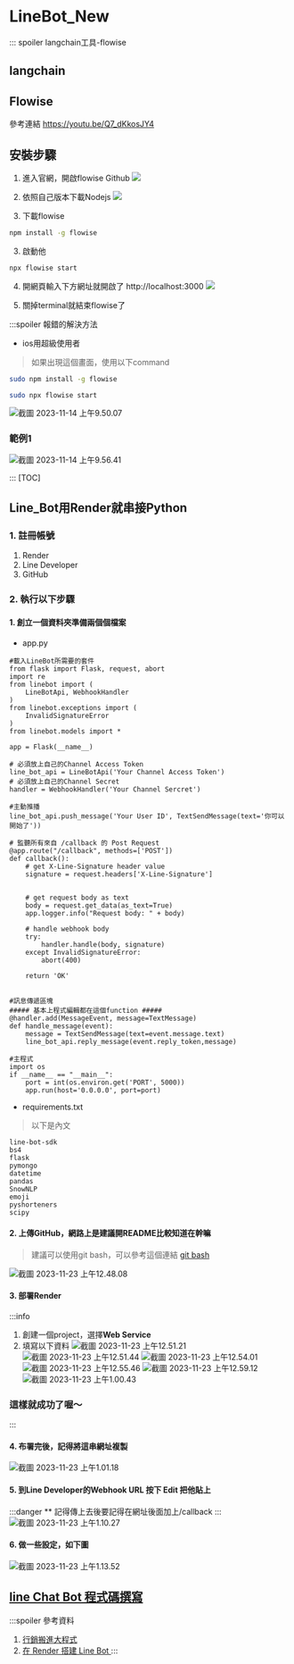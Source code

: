# LineBot_New

::: spoiler langchain工具-flowise
## langchain
## Flowise

參考連結
https://youtu.be/Q7_dKkosJY4

## 安裝步驟
1. 進入官網，開啟flowise Github
![](https://hackmd.io/_uploads/r1Hep4JQa.jpg)

3. 依照自己版本下載Nodejs
![](https://hackmd.io/_uploads/BJM38T0f6.png)

2. 下載flowise
```bash
npm install -g flowise
```
3. 啟動他
```bash
npx flowise start
```
4. 開網頁輸入下方網址就開啟了
http://localhost:3000
![](https://hackmd.io/_uploads/H18I_6RMT.png)


5. 關掉terminal就結束flowise了

:::spoiler 報錯的解決方法
* ios用超級使用者
>如果出現這個畫面，使用以下command
```bash
sudo npm install -g flowise
```
```bash
sudo npx flowise start
```
![截圖 2023-11-14 上午9.50.07](https://hackmd.io/_uploads/SJ3AfIe4a.png)
### 範例1
![截圖 2023-11-14 上午9.56.41](https://hackmd.io/_uploads/rJEm4IgNp.jpg)


:::
[TOC]
## Line_Bot用Render就串接Python
### 1. 註冊帳號
1. Render
2. Line Developer
3. GitHub

### 2. 執行以下步驟
#### 1. 創立一個資料夾準備兩個個檔案
* app.py
```python=
#載入LineBot所需要的套件
from flask import Flask, request, abort
import re
from linebot import (
    LineBotApi, WebhookHandler
)
from linebot.exceptions import (
    InvalidSignatureError
)
from linebot.models import *

app = Flask(__name__)

# 必須放上自己的Channel Access Token
line_bot_api = LineBotApi('Your Channel Access Token')
# 必須放上自己的Channel Secret
handler = WebhookHandler('Your Channel Sercret')

#主動推播
line_bot_api.push_message('Your User ID', TextSendMessage(text='你可以開始了'))

# 監聽所有來自 /callback 的 Post Request
@app.route("/callback", methods=['POST'])
def callback():
    # get X-Line-Signature header value
    signature = request.headers['X-Line-Signature']

 
    # get request body as text
    body = request.get_data(as_text=True)
    app.logger.info("Request body: " + body)

    # handle webhook body
    try:
        handler.handle(body, signature)
    except InvalidSignatureError:
        abort(400)

    return 'OK'

 
#訊息傳遞區塊
##### 基本上程式編輯都在這個function #####
@handler.add(MessageEvent, message=TextMessage)
def handle_message(event):
    message = TextSendMessage(text=event.message.text)
    line_bot_api.reply_message(event.reply_token,message)

#主程式
import os
if __name__ == "__main__":
    port = int(os.environ.get('PORT', 5000))
    app.run(host='0.0.0.0', port=port)
```  
* requirements.txt
>以下是內文
```
line-bot-sdk 
bs4 
flask 
pymongo 
datetime 
pandas 
SnowNLP 
emoji 
pyshorteners 
scipy
```
#### 2. 上傳GitHub，網路上是建議開README比較知道在幹嘛
> 建議可以使用git bash，可以參考這個連結
> [git bash](/S4vieed-QaKWdtXTOh-xgw)

![截圖 2023-11-23 上午12.48.08](https://hackmd.io/_uploads/SJSoN3iE6.png)

#### 3. 部署Render
:::info
1. 創建一個project，選擇**Web Service**
2. 填寫以下資料
![截圖 2023-11-23 上午12.51.21](https://hackmd.io/_uploads/SyF3Nhj4T.png)
![截圖 2023-11-23 上午12.51.44](https://hackmd.io/_uploads/BJxaNnjE6.png)
![截圖 2023-11-23 上午12.54.01](https://hackmd.io/_uploads/HyQeBno4p.png)
![截圖 2023-11-23 上午12.55.46](https://hackmd.io/_uploads/HkAbS3sNa.png)
![截圖 2023-11-23 上午12.59.12](https://hackmd.io/_uploads/SkF7r3oN6.png)
![截圖 2023-11-23 上午1.00.43](https://hackmd.io/_uploads/HkV4rniNp.png)

### 這樣就成功了喔～
:::
#### 4. 布署完後，記得將這串網址複製
![截圖 2023-11-23 上午1.01.18](https://hackmd.io/_uploads/H1DcBnoVT.png)
#### 5. 到Line Developer的Webhook URL 按下 Edit 把他貼上
:::danger
** 記得傳上去後要記得在網址後面加上/callback
:::
![截圖 2023-11-23 上午1.10.27](https://hackmd.io/_uploads/r1V882sEa.png)
#### 6. 做一些設定，如下圖
![截圖 2023-11-23 上午1.13.52](https://hackmd.io/_uploads/r1c-D3oNp.png)

## [line Chat Bot 程式碼撰寫](https://hackmd.io/@72QCJMP8QyuBuaQZ0u5pbA/ryo0UAEHT)
:::spoiler 參考資料
1. [行銷搬進大程式](https://marketingliveincode.com/classification/lineBot/43)
2. [在 Render 搭建 Line Bot
](https://rnnnnn.medium.com/%E5%9C%A8-render-%E6%90%AD%E5%BB%BA-line-bot-92b35bedb24e)
:::


